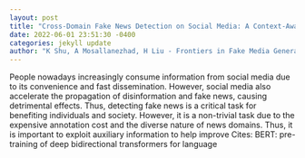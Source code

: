 ```yaml
--- 
layout: post 
title: "Cross-Domain Fake News Detection on Social Media: A Context-Aware Adversarial Approach" 
date: 2022-06-01 23:51:30 -0400 
categories: jekyll update 
author: "K Shu, A Mosallanezhad, H Liu - Frontiers in Fake Media Generation and Detection, 2022" 
--- 
```

People nowadays increasingly consume information from social media due to its convenience and fast dissemination. However, social media also accelerate the propagation of disinformation and fake news, causing detrimental effects. Thus, detecting fake news is a critical task for benefiting individuals and society. However, it is a non-trivial task due to the expensive annotation cost and the diverse nature of news domains. Thus, it is important to exploit auxiliary information to help improve Cites: BERT: pre-training of deep bidirectional transformers for language